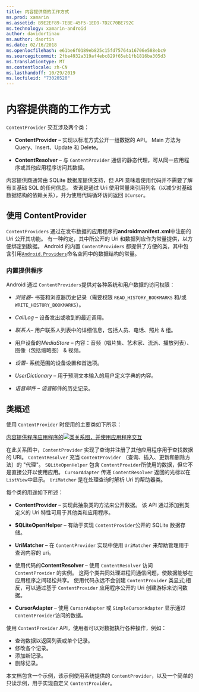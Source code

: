 ```yaml
---
title: 内容提供商的工作方式
ms.prod: xamarin
ms.assetid: B9E2EF89-7EBE-45F5-1ED9-7D2C70BE792C
ms.technology: xamarin-android
author: davidortinau
ms.author: daortin
ms.date: 02/16/2018
ms.openlocfilehash: e61be6f0189eb825c15fd75764a16706e588ebc9
ms.sourcegitcommit: 2fbe4932a319af4ebc829f65eb1fb1816ba305d3
ms.translationtype: MT
ms.contentlocale: zh-CN
ms.lasthandoff: 10/29/2019
ms.locfileid: "73020520"
---
```

# <a name="how-content-providers-work"></a>内容提供商的工作方式

`ContentProvider` 交互涉及两个类：

- **ContentProvider** &ndash; 实现以标准方式公开一组数据的 API。 Main 方法为 Query、Insert、Update 和 Delete。

- **ContentResolver** &ndash; 与 `ContentProvider` 通信的静态代理，可从同一应用程序或其他应用程序访问其数据。

内容提供商通常由 SQLite 数据库提供支持，但 API 意味着使用代码并不需要了解有关基础 SQL 的任何信息。 查询是通过 Uri 使用常量来引用列名（以减少对基础数据结构的依赖关系），并为使用代码循环访问返回 `ICursor`。

## <a name="consuming-a-contentprovider"></a>使用 ContentProvider

`ContentProviders` 通过在发布数据的应用程序的**androidmanifest.xml**中注册的 Uri 公开其功能。 有一种约定，其中所公开的 Uri 和数据列应作为常量提供，以方便绑定到数据。 Android 的内置 `ContentProviders` 都提供了方便的类，其中包含引用[`Android.Providers`](xref:Android.Provider)命名空间中的数据结构的常量。

### <a name="built-in-providers"></a>内置提供程序

Android 通过 `ContentProviders`提供对各种系统和用户数据的访问权限：

- *浏览器*&ndash; 书签和浏览器历史记录（需要权限 `READ_HISTORY_BOOKMARKS` 和/或 `WRITE_HISTORY_BOOKMARKS`）。

- *CallLog* &ndash; 设备发出或收到的最近调用。

- *联系人*&ndash; 用户联系人列表中的详细信息，包括人员、电话、照片 & 组。

- 用户设备的*MediaStore* &ndash; 内容：音频（唱片集、艺术家、流派、播放列表）、图像（包括缩略图） & 视频。

- *设置*&ndash; 系统范围的设备设置和首选项。

- *UserDictionary* &ndash; 用于预测文本输入的用户定义字典的内容。

- *语音邮件 &ndash; 语音*邮件的历史记录。

## <a name="classes-overview"></a>类概述

使用 `ContentProvider` 时使用的主要类如下所示：

[内容提供程序应用程序的![类关系图，并使用应用程序交互](how-it-works-images/classdiagram1.png)](how-it-works-images/classdiagram1.png#lightbox)

在此关系图中，`ContentProvider` 实现了查询并注册了其他应用程序用于查找数据的 URI。 `ContentResolver` 充当 `ContentProvider` （查询、插入、更新和删除方法）的 "代理"。 `SQLiteOpenHelper` 包含 `ContentProvider`所使用的数据，但它不是直接公开以使用应用。
`CursorAdapter` 传递 `ContentResolver` 返回的光标以在 `ListView`中显示。 `UriMatcher` 是在处理查询时解析 Uri 的帮助器类。

每个类的用途如下所述：

- **ContentProvider** &ndash; 实现此抽象类的方法来公开数据。 该 API 通过添加到类定义的 Uri 特性可用于其他类和应用程序。

- **SQLiteOpenHelper** &ndash; 有助于实现 `ContentProvider`公开的 SQLite 数据存储。

- **UriMatcher** &ndash; 在 `ContentProvider` 实现中使用 `UriMatcher` 来帮助管理用于查询内容的 uri。

- 使用代码的**ContentResolver** &ndash; 使用 `ContentResolver` 访问 `ContentProvider` 的实例。 这两个类共同处理进程间通信问题，使数据能够在应用程序之间轻松共享。 使用代码永远不会创建 `ContentProvider` 类显式;相反，可以通过基于 `ContentProvider` 应用程序公开的 Uri 创建游标来访问数据。

- **CursorAdapter** &ndash; 使用 `CursorAdapter` 或 `SimpleCursorAdapter` 显示通过 `ContentProvider`访问的数据。

使用 `ContentProvider` API，使用者可以对数据执行各种操作，例如：

- 查询数据以返回列表或单个记录。
- 修改各个记录。
- 添加新记录。
- 删除记录。

本文档包含一个示例，该示例使用系统提供的 `ContentProvider`，以及一个简单的只读示例，用于实现自定义 `ContentProvider`。
